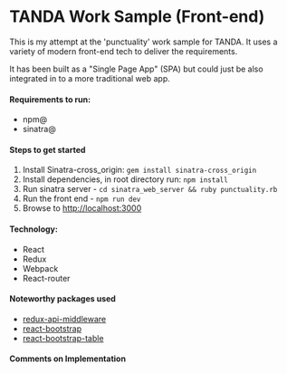 # TANDA Work Sample (Front-end) 

This is my attempt at the 'punctuality' work sample for TANDA. It uses a variety of modern front-end tech to deliver the requirements.

It has been built as a "Single Page App" (SPA) but could just be also integrated in to a more traditional web app.

#### Requirements to run:
* npm@
* sinatra@

#### Steps to get started
1. Install Sinatra-cross_origin: `gem install sinatra-cross_origin`
2. Install dependencies, in root directory run: `npm install`
3. Run sinatra server - `cd sinatra_web_server && ruby punctuality.rb`
4. Run the front end - `npm run dev`
5. Browse to [http://localhost:3000](http://localhost:3000)

#### Technology:
* React
* Redux
* Webpack
* React-router

#### Noteworthy packages used
* [redux-api-middleware](linkhere)
* [react-bootstrap](linkhere)
* [react-bootstrap-table](linkhere)

#### Comments on Implementation
